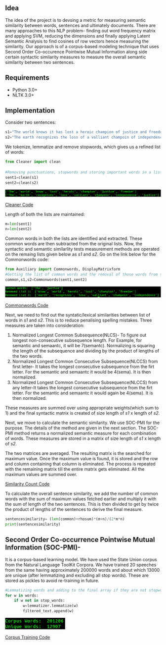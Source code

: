 ## Idea

The idea of the project is to devsing a metric for measuring semantic similarity between words, sentences and ultimately documents. There are many approaches to this NLP problem- finding out word frequency matrix and applying SVM, reducing the dimensions and finally applying Latent Semantic Analysis to find cosines of row vectors hence measuring the similarity. Our approach is of a corpus-based modeling technique that uses Second Order Co-occurence Pointwise Mutual Information along side certain syntactic similarity measures to measure the overall semantic similarity between two sentences.

## Requirements
- Python 3.0+
- NLTK 3.0+

## Implementation

Consider two sentences: 
```python
s1="The world knows it has lost a heroic champion of justice and freedom"
s2="The earth recognizes the loss of a valliant champoin of independence and justice"
```


We tokenize, lemmatize and remove stopwords, which gives us a refined list of words:
```python
from Cleaner import clean

#Removing punctuations, stopwords and storing important words in a list
sent1=clean(s1)
sent2=clean(s2)
```
![Output](https://github.com/caffeine96/TextSemanticSimilarity/blob/master/TSS%20Snips/Cleaning.png?raw=true)

[Cleaner Code](https://github.com/caffeine96/TextSemanticSimilarity/blob/master/Cleaner.py)



Length of both the lists are maintained:
```python 
m=len(sent1)
n=len(sent2)
```


Common words in both the lists are identified and extracted. These common words are then subtracted from the original lists. Now, the syntactic and semantic similarlity tests measurement methods are operated on the remaing lists given below as *s1* and *s2*. Go on the link below for the Commonwords code:
```python
from Auxiliary import Commonwords, DisplayMatrixform
#Getting the list of common words and the removal of those words from the original list
common,s1,s2=Commonwords(sent1,sent2)
```
![Output](https://github.com/caffeine96/TextSemanticSimilarity/blob/master/TSS%20Snips/CommonWords.png?raw=true)

[Commonwords Code](https://github.com/caffeine96/TextSemanticSimilarity/blob/master/Auxiliary.py)


Next, we need to find out the syntatic/lexical similarities between list of words in *s1* and *s2*. This is to reduce penalising spelling mistakes. Three measures are taken into consideration: 
1. Normalized Longest Common Subsequence(NLCS)- To figure out longest non-consecutive subsequence length. For Example, for semantic and semaantc, it will be 7(semantc). Normalizing is squaring the length of the subsequence and dividing by the product of lengths of the two words.
2. Normalized Longest Common Consecutive Subsequence(NLCCS) from first letter- It takes the longest consecutive subsequence from the firt letter. For the semantic and semaantc it would be 4(sema). It is then normalized.
3. Normalized Longest Common Consecutive Subsequence(NLCCS) from any letter-It takes the longest consecutive subsequence from the firt letter. For the semantic and semaantc it would again be 4(sema). It is then normalized.

These measures are summed over using appropriate weights(which sum to 1) and the final syntactic matrix is created of size length of *s1* x length of *s2*. 


Next, we move to calculate the semantic similarity. We use SOC-PMI for the purpose. The details of the method are given in the next section. The SOC- PMI method returns a normalized semantic measure for each combination of words. These measures are stored in a matrix of size length of *s1* x length of *s2*. 

The two matrices are averaged. The resulting matrix is the searched for maximum value. Once the maximum value is found, it is stored and the row and column containing that column is eliminated. The process is repeated with the remaining matrix till the entire matrix gets eliminated. All the maximum values are summed over.

[Similarity Count Code](https://github.com/caffeine96/TextSemanticSimilarity/blob/master/SimilarityCount.py)

To calculate the overall sentence similarity, we add the number of common words with the sum of maximum values fetched earlier and multiply it with the sum of length of the two sentences. This is then divided to get by twice the product of lengths of the sentences to derive the final measure.

```python
sentencesimilarity= (len(common)+rhosum)*(m+n)/(2*m*n)
print(sentencesimilarity)
```


## Second Order Co-occurrence Pointwise Mutual Information (SOC-PMI)-

It is a corpus-based learning model. We have used the State Union corpus from the Natural Language ToolKit Corpora. We have trained 20 speeches from the same having approximately 200000 words and about which 13000 are unique (after lemmatizing and excluding all stop words). These are stored as pickles to avoid re-training in future.
```python
#Lemmatizing words and adding to the final array if they are not stopwords
for w in words:
    if w not in stop_words:
	    w=lemmatizer.lemmatize(w)		
	    filtered_text.append(w)
```

![Words](https://github.com/caffeine96/TextSemanticSimilarity/blob/master/TSS%20Snips/Corpus%20Words.png?raw=true)

[Corpus Training Code](https://github.com/caffeine96/TextSemanticSimilarity/blob/master/Corpus-Train.py)
